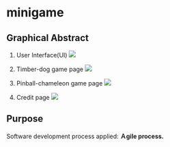 # minigame
## Graphical Abstract 
1. User Interface(UI)
![](https://raw.githubusercontent.com/Poole0/minigame/main/%E8%9E%A2%E5%B9%95%E6%93%B7%E5%8F%96%E7%95%AB%E9%9D%A2%202023-04-16%20043941.png?token=GHSAT0AAAAAACBORI7TFHSJ6XLCVGXKDTHKZB3BYWA)

2. Timber-dog game page
![](https://raw.githubusercontent.com/Poole0/minigame/main/%E8%9E%A2%E5%B9%95%E6%93%B7%E5%8F%96%E7%95%AB%E9%9D%A2%202023-04-16%20044006.png?token=GHSAT0AAAAAACBORI7SBSSBUQR4DBTPSAAKZB3B27Q)

3. Pinball-chameleon game page
![](https://raw.githubusercontent.com/Poole0/minigame/main/%E8%9E%A2%E5%B9%95%E6%93%B7%E5%8F%96%E7%95%AB%E9%9D%A2%202023-04-16%20044027.png?token=GHSAT0AAAAAACBORI7SSB73CDTYD6OAY3XOZB3B3OQ)

4. Credit page
![](https://github.com/Poole0/minigame/blob/main/%E8%9E%A2%E5%B9%95%E6%93%B7%E5%8F%96%E7%95%AB%E9%9D%A2%202023-04-16%20043952.png)

## Purpose
Software development process applied: **Ａgile process.**
